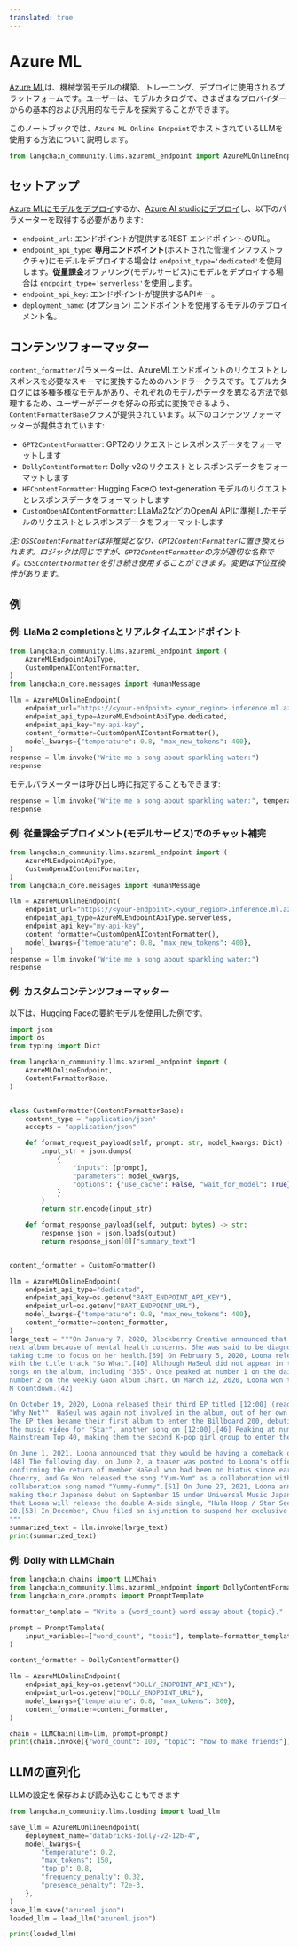 ```yaml
---
translated: true
---
```


# Azure ML

[Azure ML](https://azure.microsoft.com/en-us/products/machine-learning/)は、機械学習モデルの構築、トレーニング、デプロイに使用されるプラットフォームです。ユーザーは、モデルカタログで、さまざまなプロバイダーからの基本的および汎用的なモデルを探索することができます。

このノートブックでは、`Azure ML Online Endpoint`でホストされているLLMを使用する方法について説明します。

```python
from langchain_community.llms.azureml_endpoint import AzureMLOnlineEndpoint
```

## セットアップ

[Azure MLにモデルをデプロイ](https://learn.microsoft.com/en-us/azure/machine-learning/how-to-use-foundation-models?view=azureml-api-2#deploying-foundation-models-to-endpoints-for-inferencing)するか、[Azure AI studioにデプロイ](https://learn.microsoft.com/en-us/azure/ai-studio/how-to/deploy-models-open)し、以下のパラメーターを取得する必要があります:

* `endpoint_url`: エンドポイントが提供するREST エンドポイントのURL。
* `endpoint_api_type`: **専用エンドポイント**(ホストされた管理インフラストラクチャ)にモデルをデプロイする場合は `endpoint_type='dedicated'`を使用します。**従量課金**オファリング(モデルサービス)にモデルをデプロイする場合は `endpoint_type='serverless'`を使用します。
* `endpoint_api_key`: エンドポイントが提供するAPIキー。
* `deployment_name`: (オプション) エンドポイントを使用するモデルのデプロイメント名。

## コンテンツフォーマッター

`content_formatter`パラメーターは、AzureMLエンドポイントのリクエストとレスポンスを必要なスキーマに変換するためのハンドラークラスです。モデルカタログには多種多様なモデルがあり、それぞれのモデルがデータを異なる方法で処理するため、ユーザーがデータを好みの形式に変換できるよう、`ContentFormatterBase`クラスが提供されています。以下のコンテンツフォーマッターが提供されています:

* `GPT2ContentFormatter`: GPT2のリクエストとレスポンスデータをフォーマットします
* `DollyContentFormatter`: Dolly-v2のリクエストとレスポンスデータをフォーマットします
* `HFContentFormatter`: Hugging Faceの text-generation モデルのリクエストとレスポンスデータをフォーマットします
* `CustomOpenAIContentFormatter`: LLaMa2などのOpenAI APIに準拠したモデルのリクエストとレスポンスデータをフォーマットします

*注: `OSSContentFormatter`は非推奨となり、`GPT2ContentFormatter`に置き換えられます。ロジックは同じですが、`GPT2ContentFormatter`の方が適切な名称です。`OSSContentFormatter`を引き続き使用することができます。変更は下位互換性があります。*

## 例

### 例: LlaMa 2 completionsとリアルタイムエンドポイント

```python
from langchain_community.llms.azureml_endpoint import (
    AzureMLEndpointApiType,
    CustomOpenAIContentFormatter,
)
from langchain_core.messages import HumanMessage

llm = AzureMLOnlineEndpoint(
    endpoint_url="https://<your-endpoint>.<your_region>.inference.ml.azure.com/score",
    endpoint_api_type=AzureMLEndpointApiType.dedicated,
    endpoint_api_key="my-api-key",
    content_formatter=CustomOpenAIContentFormatter(),
    model_kwargs={"temperature": 0.8, "max_new_tokens": 400},
)
response = llm.invoke("Write me a song about sparkling water:")
response
```

モデルパラメーターは呼び出し時に指定することもできます:

```python
response = llm.invoke("Write me a song about sparkling water:", temperature=0.5)
response
```

### 例: 従量課金デプロイメント(モデルサービス)でのチャット補完

```python
from langchain_community.llms.azureml_endpoint import (
    AzureMLEndpointApiType,
    CustomOpenAIContentFormatter,
)
from langchain_core.messages import HumanMessage

llm = AzureMLOnlineEndpoint(
    endpoint_url="https://<your-endpoint>.<your_region>.inference.ml.azure.com/v1/completions",
    endpoint_api_type=AzureMLEndpointApiType.serverless,
    endpoint_api_key="my-api-key",
    content_formatter=CustomOpenAIContentFormatter(),
    model_kwargs={"temperature": 0.8, "max_new_tokens": 400},
)
response = llm.invoke("Write me a song about sparkling water:")
response
```

### 例: カスタムコンテンツフォーマッター

以下は、Hugging Faceの要約モデルを使用した例です。

```python
import json
import os
from typing import Dict

from langchain_community.llms.azureml_endpoint import (
    AzureMLOnlineEndpoint,
    ContentFormatterBase,
)


class CustomFormatter(ContentFormatterBase):
    content_type = "application/json"
    accepts = "application/json"

    def format_request_payload(self, prompt: str, model_kwargs: Dict) -> bytes:
        input_str = json.dumps(
            {
                "inputs": [prompt],
                "parameters": model_kwargs,
                "options": {"use_cache": False, "wait_for_model": True},
            }
        )
        return str.encode(input_str)

    def format_response_payload(self, output: bytes) -> str:
        response_json = json.loads(output)
        return response_json[0]["summary_text"]


content_formatter = CustomFormatter()

llm = AzureMLOnlineEndpoint(
    endpoint_api_type="dedicated",
    endpoint_api_key=os.getenv("BART_ENDPOINT_API_KEY"),
    endpoint_url=os.getenv("BART_ENDPOINT_URL"),
    model_kwargs={"temperature": 0.8, "max_new_tokens": 400},
    content_formatter=content_formatter,
)
large_text = """On January 7, 2020, Blockberry Creative announced that HaSeul would not participate in the promotion for Loona's
next album because of mental health concerns. She was said to be diagnosed with "intermittent anxiety symptoms" and would be
taking time to focus on her health.[39] On February 5, 2020, Loona released their second EP titled [#] (read as hash), along
with the title track "So What".[40] Although HaSeul did not appear in the title track, her vocals are featured on three other
songs on the album, including "365". Once peaked at number 1 on the daily Gaon Retail Album Chart,[41] the EP then debuted at
number 2 on the weekly Gaon Album Chart. On March 12, 2020, Loona won their first music show trophy with "So What" on Mnet's
M Countdown.[42]

On October 19, 2020, Loona released their third EP titled [12:00] (read as midnight),[43] accompanied by its first single
"Why Not?". HaSeul was again not involved in the album, out of her own decision to focus on the recovery of her health.[44]
The EP then became their first album to enter the Billboard 200, debuting at number 112.[45] On November 18, Loona released
the music video for "Star", another song on [12:00].[46] Peaking at number 40, "Star" is Loona's first entry on the Billboard
Mainstream Top 40, making them the second K-pop girl group to enter the chart.[47]

On June 1, 2021, Loona announced that they would be having a comeback on June 28, with their fourth EP, [&] (read as and).
[48] The following day, on June 2, a teaser was posted to Loona's official social media accounts showing twelve sets of eyes,
confirming the return of member HaSeul who had been on hiatus since early 2020.[49] On June 12, group members YeoJin, Kim Lip,
Choerry, and Go Won released the song "Yum-Yum" as a collaboration with Cocomong.[50] On September 8, they released another
collaboration song named "Yummy-Yummy".[51] On June 27, 2021, Loona announced at the end of their special clip that they are
making their Japanese debut on September 15 under Universal Music Japan sublabel EMI Records.[52] On August 27, it was announced
that Loona will release the double A-side single, "Hula Hoop / Star Seed" on September 15, with a physical CD release on October
20.[53] In December, Chuu filed an injunction to suspend her exclusive contract with Blockberry Creative.[54][55]
"""
summarized_text = llm.invoke(large_text)
print(summarized_text)
```

### 例: Dolly with LLMChain

```python
from langchain.chains import LLMChain
from langchain_community.llms.azureml_endpoint import DollyContentFormatter
from langchain_core.prompts import PromptTemplate

formatter_template = "Write a {word_count} word essay about {topic}."

prompt = PromptTemplate(
    input_variables=["word_count", "topic"], template=formatter_template
)

content_formatter = DollyContentFormatter()

llm = AzureMLOnlineEndpoint(
    endpoint_api_key=os.getenv("DOLLY_ENDPOINT_API_KEY"),
    endpoint_url=os.getenv("DOLLY_ENDPOINT_URL"),
    model_kwargs={"temperature": 0.8, "max_tokens": 300},
    content_formatter=content_formatter,
)

chain = LLMChain(llm=llm, prompt=prompt)
print(chain.invoke({"word_count": 100, "topic": "how to make friends"}))
```

## LLMの直列化

LLMの設定を保存および読み込むこともできます

```python
from langchain_community.llms.loading import load_llm

save_llm = AzureMLOnlineEndpoint(
    deployment_name="databricks-dolly-v2-12b-4",
    model_kwargs={
        "temperature": 0.2,
        "max_tokens": 150,
        "top_p": 0.8,
        "frequency_penalty": 0.32,
        "presence_penalty": 72e-3,
    },
)
save_llm.save("azureml.json")
loaded_llm = load_llm("azureml.json")

print(loaded_llm)
```
